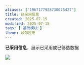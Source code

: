 ```yaml
---
aliases: ["1967177928730075427"]
title: 已采用信息
created: 2025-07-15
modified: 2025-07-15
tags: ['基础模块']
theme: 政务应用
---
```


**已采用信息**，展示已采用或已筛选数据

![](https://myhelpdoc.oss-cn-heyuan.aliyuncs.com/mdimages/91026a3b4126815c85f1d164657a67e0.jpg)